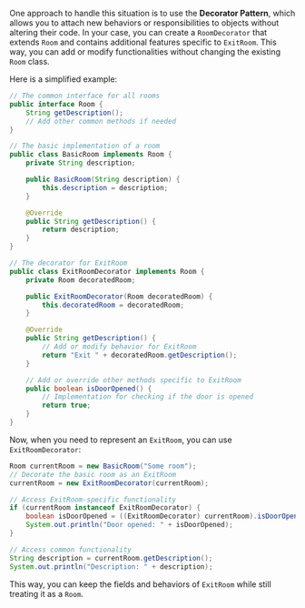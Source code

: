 One approach to handle this situation is to use the **Decorator Pattern**, which allows you to attach new behaviors or responsibilities to objects without altering their code. In your case, you can create a `RoomDecorator` that extends `Room` and contains additional features specific to `ExitRoom`. This way, you can add or modify functionalities without changing the existing `Room` class.

Here is a simplified example:

```java
// The common interface for all rooms
public interface Room {
    String getDescription();
    // Add other common methods if needed
}

// The basic implementation of a room
public class BasicRoom implements Room {
    private String description;

    public BasicRoom(String description) {
        this.description = description;
    }

    @Override
    public String getDescription() {
        return description;
    }
}

// The decorator for ExitRoom
public class ExitRoomDecorator implements Room {
    private Room decoratedRoom;

    public ExitRoomDecorator(Room decoratedRoom) {
        this.decoratedRoom = decoratedRoom;
    }

    @Override
    public String getDescription() {
        // Add or modify behavior for ExitRoom
        return "Exit " + decoratedRoom.getDescription();
    }

    // Add or override other methods specific to ExitRoom
    public boolean isDoorOpened() {
        // Implementation for checking if the door is opened
        return true;
    }
}
```

Now, when you need to represent an `ExitRoom`, you can use `ExitRoomDecorator`:

```java
Room currentRoom = new BasicRoom("Some room");
// Decorate the basic room as an ExitRoom
currentRoom = new ExitRoomDecorator(currentRoom);

// Access ExitRoom-specific functionality
if (currentRoom instanceof ExitRoomDecorator) {
    boolean isDoorOpened = ((ExitRoomDecorator) currentRoom).isDoorOpened();
    System.out.println("Door opened: " + isDoorOpened);
}

// Access common functionality
String description = currentRoom.getDescription();
System.out.println("Description: " + description);
```

This way, you can keep the fields and behaviors of `ExitRoom` while still treating it as a `Room`.